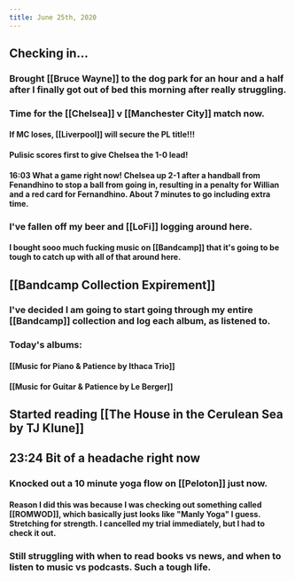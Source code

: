 ```yaml
---
title: June 25th, 2020
---
```


## Checking in...
### Brought [[Bruce Wayne]] to the dog park for an hour and a half after I finally got out of bed this morning after really struggling.

### Time for the [[Chelsea]] v [[Manchester City]] match now.
#### If MC loses, [[Liverpool]] will secure the PL title!!!

#### Pulisic scores first to give Chelsea the 1-0 lead!

#### 16:03 What a game right now! Chelsea up 2-1 after a handball from Fenandhino to stop a ball from going in, resulting in a penalty for Willian and a red card for Fernandhino. About 7 minutes to go including extra time.

### I've fallen off my beer and [[LoFi]] logging around here.
#### I bought sooo much fucking music on [[Bandcamp]] that it's going to be tough to catch up with all of that around here.

## [[Bandcamp Collection Expirement]]
### I've decided I am going to start going through my entire [[Bandcamp]] collection and log each album, as listened to.

### Today's albums:
#### [[Music for Piano & Patience by Ithaca Trio]]

#### [[Music for Guitar & Patience by Le Berger]]

## Started reading [[The House in the Cerulean Sea by TJ Klune]]

## 23:24 Bit of a headache right now
### Knocked out a 10 minute yoga flow on [[Peloton]] just now.
#### Reason I did this was because I was checking out something called [[ROMWOD]], which basically just looks like "Manly Yoga" I guess. Stretching for strength. I cancelled my trial immediately, but I had to check it out.

### Still struggling with when to read books vs news, and when to listen to music vs podcasts. Such a tough life.
